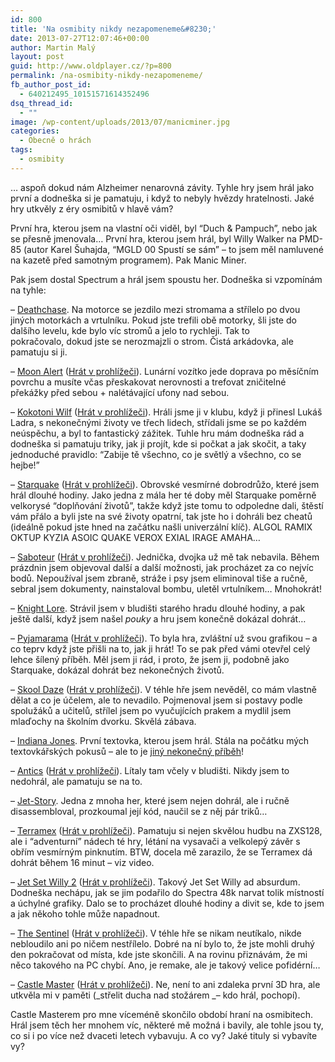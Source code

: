 ```yaml
---
id: 800
title: 'Na osmibity nikdy nezapomeneme&#8230;'
date: 2013-07-27T12:07:46+00:00
author: Martin Malý
layout: post
guid: http://www.oldplayer.cz/?p=800
permalink: /na-osmibity-nikdy-nezapomeneme/
fb_author_post_id:
  - 640212495_10151571614352496
dsq_thread_id:
  - ""
image: /wp-content/uploads/2013/07/manicminer.jpg
categories:
  - Obecně o hrách
tags:
  - osmibity
---
```

&#8230; aspoň dokud nám Alzheimer nenarovná závity. Tyhle hry jsem hrál jako první a dodneška si je pamatuju, i když to nebyly hvězdy hratelnosti. Jaké hry utkvěly z éry osmibitů v hlavě vám?

<!--more-->

První hra, kterou jsem na vlastní oči viděl, byl &#8220;Duch & Pampuch&#8221;, nebo jak se přesně jmenovala&#8230; První hra, kterou jsem hrál, byl Willy Walker na PMD-85 (autor Karel Šuhajda, &#8220;MGLD 00 Spustí se sám&#8221; &#8211; to jsem měl namluvené na kazetě před samotným programem). Pak Manic Miner.

Pak jsem dostal Spectrum a hrál jsem spoustu her. Dodneška si vzpomínám na tyhle:

&#8211; [Deathchase](http://www.worldofspectrum.org/infoseekid.cgi?id=0001303). Na motorce se jezdilo mezi stromama a střílelo po dvou jiných motorkách a vrtulníku. Pokud jste trefili obě motorky, šli jste do dalšího levelu, kde bylo víc stromů a jelo to rychleji. Tak to pokračovalo, dokud jste se nerozmajzli o strom. Čistá arkádovka, ale pamatuju si ji.



&#8211; [Moon Alert](http://www.worldofspectrum.org/infoseekid.cgi?id=0003261) ([Hrát v prohlížeči](http://herni-klasika.cz/moon-alert/)). Lunární vozítko jede doprava po měsíčním povrchu a musíte včas přeskakovat nerovnosti a trefovat zničitelné překážky před sebou + nalétávající ufony nad sebou.



&#8211; [Kokotoni Wilf](http://www.worldofspectrum.org/infoseekid.cgi?id=0002732) ([Hrát v prohlížeči](http://herni-klasika.cz/kokotoni-wilf/)). Hráli jsme ji v klubu, když ji přinesl Lukáš Ladra, s nekonečnými životy ve třech lidech, střídali jsme se po každém neúspěchu, a byl to fantastický zážitek. Tuhle hru mám dodneška rád a dodneška si pamatuju triky, jak ji projít, kde si počkat a jak skočit, a taky jednoduché pravidlo: &#8220;Zabije tě všechno, co je světlý a všechno, co se hejbe!&#8221;



&#8211; [Starquake](http://www.worldofspectrum.org/infoseekid.cgi?id=0004873) ([Hrát v prohlížeči](http://herni-klasika.cz/starquake/)). Obrovské vesmírné dobrodrůžo, které jsem hrál dlouhé hodiny. Jako jedna z mála her té doby měl Starquake poměrně velkorysé &#8220;doplňování životů&#8221;, takže když jste tomu to odpoledne dali, štěstí vám přálo a byli jste na své životy opatrní, tak jste ho i dohráli bez cheatů (ideálně pokud jste hned na začátku našli univerzální klíč). ALGOL RAMIX OKTUP KYZIA ASOIC QUAKE VEROX EXIAL IRAGE AMAHA&#8230;



&#8211; [Saboteur](http://www.worldofspectrum.org/infoseekid.cgi?id=0004293) ([Hrát v prohlížeči](http://herni-klasika.cz/saboteur/)). Jednička, dvojka už mě tak nebavila. Během prázdnin jsem objevoval další a další možnosti, jak procházet za co nejvíc bodů. Nepoužíval jsem zbraně, stráže i psy jsem eliminoval tiše a ručně, sebral jsem dokumenty, nainstaloval bombu, uletěl vrtulníkem&#8230; Mnohokrát!



&#8211; [Knight Lore](http://www.worldofspectrum.org/infoseekid.cgi?id=0009366). Strávil jsem v bludišti starého hradu dlouhé hodiny, a pak ještě další, když jsem našel _pouky_ a hru jsem konečně dokázal dohrát&#8230;



&#8211; [Pyjamarama](http://www.worldofspectrum.org/infoseekid.cgi?id=0003949) ([Hrát v prohlížeči](http://herni-klasika.cz/pyjamarama/)). To byla hra, zvláštní už svou grafikou &#8211; a co teprv když jste přišli na to, jak ji hrát! To se pak před vámi otevřel celý lehce šílený příběh. Měl jsem ji rád, i proto, že jsem ji, podobně jako Starquake, dokázal dohrát bez nekonečných životů.



&#8211; [Skool Daze](http://www.worldofspectrum.org/infoseekid.cgi?id=0004549) ([Hrát v prohlížeči](http://herni-klasika.cz/skooldaze/)). V téhle hře jsem nevěděl, co mám vlastně dělat a co je účelem, ale to nevadilo. Pojmenoval jsem si postavy podle spolužáků a učitelů, střílel jsem po vyučujících prakem a mydlil jsem mlaďochy na školním dvorku. Skvělá zábava.



&#8211; [Indiana Jones](http://www.worldofspectrum.org/infoseekid.cgi?id=0006471). První textovka, kterou jsem hrál. Stála na počátku mých textovkářských pokusů &#8211; ale to je [jiný nekonečný příběh](http://www.oldplayer.cz/hrichy-mladi/)!

&#8211; [Antics](http://www.worldofspectrum.org/infoseekid.cgi?id=0000537) ([Hrát v prohlížeči](http://herni-klasika.cz/antics/)). Lítaly tam včely v bludišti. Nikdy jsem to nedohrál, ale pamatuju se na to.



&#8211; [Jet-Story](http://www.worldofspectrum.org/infoseekid.cgi?id=0002612). Jedna z mnoha her, které jsem nejen dohrál, ale i ručně disassembloval, prozkoumal její kód, naučil se z něj pár triků&#8230;



&#8211; [Terramex](http://www.worldofspectrum.org/infoseekid.cgi?id=0005195) ([Hrát v prohlížeči](http://herni-klasika.cz/terramex/)). Pamatuju si nejen skvělou hudbu na ZXS128, ale i &#8220;adventurní&#8221; nádech té hry, létání na vysavači a velkolepý závěr s obřím vesmírným pinknutím. BTW, docela mě zarazilo, že se Terramex dá dohrát během 16 minut &#8211; viz video.



&#8211; [Jet Set Willy 2](http://www.worldofspectrum.org/infoseekid.cgi?id=0002595) ([Hrát v prohlížeči](http://herni-klasika.cz/jetsetwilly2/)). Takový Jet Set Willy ad absurdum. Dodneška nechápu, jak se jim podařilo do Spectra 48k narvat tolik místností a úchylné grafiky. Dalo se to procházet dlouhé hodiny a divit se, kde to jsem a jak někoho tohle může napadnout.



&#8211; [The Sentinel](http://www.worldofspectrum.org/infoseekid.cgi?id=0004400) ([Hrát v prohlížeči](http://herni-klasika.cz/the-sentinel/)). V téhle hře se nikam neutíkalo, nikde nebloudilo ani po ničem nestřílelo. Dobré na ní bylo to, že jste mohli druhý den pokračovat od místa, kde jste skončili. A na rovinu přiznávám, že mi něco takového na PC chybí. Ano, je remake, ale je takový velice pofidérní&#8230;



&#8211; [Castle Master](http://www.worldofspectrum.org/infoseekid.cgi?id=0000836) ([Hrát v prohlížeči](http://herni-klasika.cz/castle-master/)). Ne, není to ani zdaleka první 3D hra, ale utkvěla mi v paměti (_střelit ducha nad stožárem _&#8211; kdo hrál, pochopí).



Castle Masterem pro mne víceméně skončilo období hraní na osmibitech. Hrál jsem těch her mnohem víc, některé mě možná i bavily, ale tohle jsou ty, co si i po více než dvaceti letech vybavuju. A co vy? Jaké tituly si vybavíte vy?

&nbsp;

<div id="google_plus_one">
  <g:plusone></g:plusone>
</div>

<div id="fb_send_like">
</div>